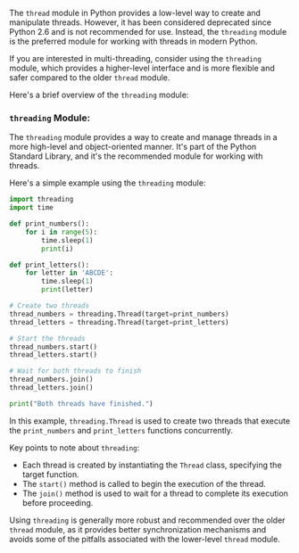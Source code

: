 The `thread` module in Python provides a low-level way to create and manipulate threads. However, it has been considered deprecated since Python 2.6 and is not recommended for use. Instead, the `threading` module is the preferred module for working with threads in modern Python.

If you are interested in multi-threading, consider using the `threading` module, which provides a higher-level interface and is more flexible and safer compared to the older `thread` module.

Here's a brief overview of the `threading` module:

### `threading` Module:

The `threading` module provides a way to create and manage threads in a more high-level and object-oriented manner. It's part of the Python Standard Library, and it's the recommended module for working with threads.

Here's a simple example using the `threading` module:

```python
import threading
import time

def print_numbers():
    for i in range(5):
        time.sleep(1)
        print(i)

def print_letters():
    for letter in 'ABCDE':
        time.sleep(1)
        print(letter)

# Create two threads
thread_numbers = threading.Thread(target=print_numbers)
thread_letters = threading.Thread(target=print_letters)

# Start the threads
thread_numbers.start()
thread_letters.start()

# Wait for both threads to finish
thread_numbers.join()
thread_letters.join()

print("Both threads have finished.")
```

In this example, `threading.Thread` is used to create two threads that execute the `print_numbers` and `print_letters` functions concurrently.

Key points to note about `threading`:

- Each thread is created by instantiating the `Thread` class, specifying the target function.
- The `start()` method is called to begin the execution of the thread.
- The `join()` method is used to wait for a thread to complete its execution before proceeding.

Using `threading` is generally more robust and recommended over the older `thread` module, as it provides better synchronization mechanisms and avoids some of the pitfalls associated with the lower-level `thread` module.
